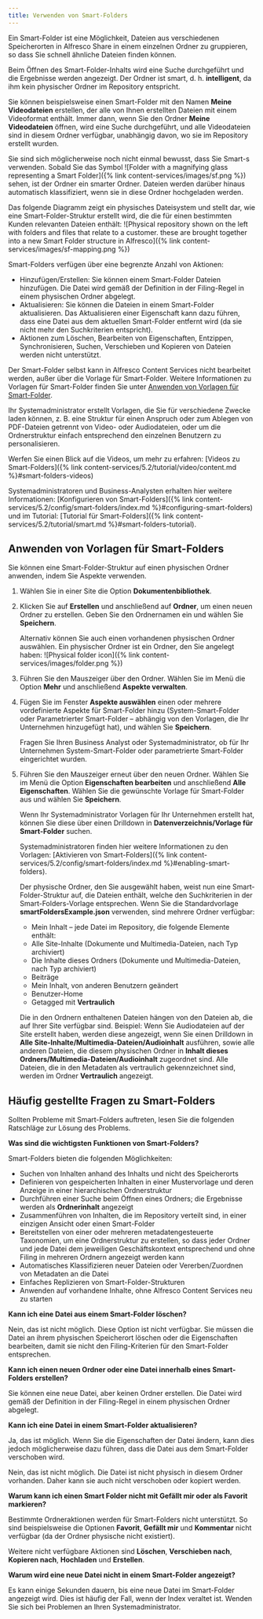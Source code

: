 ```yaml
---
title: Verwenden von Smart-Folders
---
```


Ein Smart-Folder ist eine Möglichkeit, Dateien aus verschiedenen Speicherorten in Alfresco Share in einem einzelnen Ordner zu gruppieren, so dass Sie schnell ähnliche Dateien finden können.

Beim Öffnen des Smart-Folder-Inhalts wird eine Suche durchgeführt und die Ergebnisse werden angezeigt. Der Ordner ist smart, d. h. **intelligent**, da ihm kein physischer Ordner im Repository entspricht.

Sie können beispielsweise einen Smart-Folder mit den Namen **Meine Videodateien** erstellen, der alle von Ihnen erstellten Dateien mit einem Videoformat enthält. Immer dann, wenn Sie den Ordner **Meine Videodateien** öffnen, wird eine Suche durchgeführt, und alle Videodateien sind in diesem Ordner verfügbar, unabhängig davon, wo sie im Repository erstellt wurden.

Sie sind sich möglicherweise noch nicht einmal bewusst, dass Sie Smart-s verwenden. Sobald Sie das Symbol ![Folder with a magnifying glass representing a Smart Folder]({% link content-services/images/sf.png %}) sehen, ist der Ordner ein smarter Ordner. Dateien werden darüber hinaus automatisch klassifiziert, wenn sie in diese Ordner hochgeladen werden.

Das folgende Diagramm zeigt ein physisches Dateisystem und stellt dar, wie eine Smart-Folder-Struktur erstellt wird, die die für einen bestimmten Kunden relevanten Dateien enthält: ![Physical repository shown on the left with folders and files that relate to a customer.  these are brought together into a new Smart Folder structure in Alfresco]({% link content-services/images/sf-mapping.png %})

Smart-Folders verfügen über eine begrenzte Anzahl von Aktionen:

-   Hinzufügen/Erstellen: Sie können einem Smart-Folder Dateien hinzufügen. Die Datei wird gemäß der Definition in der Filing-Regel in einem physischen Ordner abgelegt.
-   Aktualisieren: Sie können die Dateien in einem Smart-Folder aktualisieren. Das Aktualisieren einer Eigenschaft kann dazu führen, dass eine Datei aus dem aktuellen Smart-Folder entfernt wird (da sie nicht mehr den Suchkriterien entspricht).
-   Aktionen zum Löschen, Bearbeiten von Eigenschaften, Entzippen, Synchronisieren, Suchen, Verschieben und Kopieren von Dateien werden nicht unterstützt.

Der Smart-Folder selbst kann in Alfresco Content Services nicht bearbeitet werden, außer über die Vorlage für Smart-Folder. Weitere Informationen zu Vorlagen für Smart-Folder finden Sie unter [Anwenden von Vorlagen für Smart-Folder](#applying-a-smart-folder-template).

Ihr Systemadministrator erstellt Vorlagen, die Sie für verschiedene Zwecke laden können, z. B. eine Struktur für einen Anspruch oder zum Ablegen von PDF-Dateien getrennt von Video- oder Audiodateien, oder um die Ordnerstruktur einfach entsprechend den einzelnen Benutzern zu personalisieren.

Werfen Sie einen Blick auf die Videos, um mehr zu erfahren: [Videos zu Smart-Folders]({% link content-services/5.2/tutorial/video/content.md %}#smart-folders-videos)

Systemadministratoren und Business-Analysten erhalten hier weitere Informationen: [Konfigurieren von Smart-Folders]({% link content-services/5.2/config/smart-folders/index.md %}#configuring-smart-folders) und im Tutorial: [Tutorial für Smart-Folders]({% link content-services/5.2/tutorial/smart.md %}#smart-folders-tutorial).

## Anwenden von Vorlagen für Smart-Folders

Sie können eine Smart-Folder-Struktur auf einen physischen Ordner anwenden, indem Sie Aspekte verwenden.

1.  Wählen Sie in einer Site die Option **Dokumentenbibliothek**.

2.  Klicken Sie auf **Erstellen** und anschließend auf **Ordner**, um einen neuen Ordner zu erstellen. Geben Sie den Ordnernamen ein und wählen Sie **Speichern**.

    Alternativ können Sie auch einen vorhandenen physischen Ordner auswählen. Ein physischer Ordner ist ein Ordner, den Sie angelegt haben: ![Physical folder icon]({% link content-services/images/folder.png %})

3.  Führen Sie den Mauszeiger über den Ordner. Wählen Sie im Menü die Option **Mehr** und anschließend **Aspekte verwalten**.

4.  Fügen Sie im Fenster **Aspekte auswählen** einen oder mehrere vordefinierte Aspekte für Smart-Folder hinzu (System-Smart-Folder oder Parametrierter Smart-Folder – abhängig von den Vorlagen, die Ihr Unternehmen hinzugefügt hat), und wählen Sie **Speichern**.

    Fragen Sie Ihren Business Analyst oder Systemadministrator, ob für Ihr Unternehmen System-Smart-Folder oder parametrierte Smart-Folder eingerichtet wurden.

5.  Führen Sie den Mauszeiger erneut über den neuen Ordner. Wählen Sie im Menü die Option **Eigenschaften bearbeiten** und anschließend **Alle Eigenschaften**. Wählen Sie die gewünschte Vorlage für Smart-Folder aus und wählen Sie **Speichern**.

    Wenn Ihr Systemadministrator Vorlagen für Ihr Unternehmen erstellt hat, können Sie diese über einen Drilldown in **Datenverzeichnis/Vorlage für Smart-Folder** suchen.

    Systemadministratoren finden hier weitere Informationen zu den Vorlagen: [Aktivieren von Smart-Folders]({% link content-services/5.2/config/smart-folders/index.md %}#enabling-smart-folders).

    Der physische Ordner, den Sie ausgewählt haben, weist nun eine Smart-Folder-Struktur auf, die Dateien enthält, welche den Suchkriterien in der Smart-Folders-Vorlage entsprechen. Wenn Sie die Standardvorlage **smartFoldersExample.json** verwenden, sind mehrere Ordner verfügbar:

    -   Mein Inhalt – jede Datei im Repository, die folgende Elemente enthält:
    -   Alle Site-Inhalte (Dokumente und Multimedia-Dateien, nach Typ archiviert)
    -   Die Inhalte dieses Ordners (Dokumente und Multimedia-Dateien, nach Typ archiviert)
    -   Beiträge
    -   Mein Inhalt, von anderen Benutzern geändert
    -   Benutzer-Home
    -   Getagged mit **Vertraulich**

    Die in den Ordnern enthaltenen Dateien hängen von den Dateien ab, die auf Ihrer Site verfügbar sind. Beispiel: Wenn Sie Audiodateien auf der Site erstellt haben, werden diese angezeigt, wenn Sie einen Drilldown in **Alle Site-Inhalte/Multimedia-Dateien/Audioinhalt** ausführen, sowie alle anderen Dateien, die diesem physischen Ordner in **Inhalt dieses Ordners/Multimedia-Dateien/Audioinhalt** zugeordnet sind. Alle Dateien, die in den Metadaten als vertraulich gekennzeichnet sind, werden im Ordner **Vertraulich** angezeigt.

## Häufig gestellte Fragen zu Smart-Folders

Sollten Probleme mit Smart-Folders auftreten, lesen Sie die folgenden Ratschläge zur Lösung des Problems.

**Was sind die wichtigsten Funktionen von Smart-Folders?**

Smart-Folders bieten die folgenden Möglichkeiten:

-   Suchen von Inhalten anhand des Inhalts und nicht des Speicherorts
-   Definieren von gespeicherten Inhalten in einer Mustervorlage und deren Anzeige in einer hierarchischen Ordnerstruktur
-   Durchführen einer Suche beim Öffnen eines Ordners; die Ergebnisse werden als **Ordnerinhalt** angezeigt
-   Zusammenführen von Inhalten, die im Repository verteilt sind, in einer einzigen Ansicht oder einen Smart-Folder
-   Bereitstellen von einer oder mehreren metadatengesteuerte Taxonomien, um eine Ordnerstruktur zu erstellen, so dass jeder Ordner und jede Datei dem jeweiligen Geschäftskontext entsprechend und ohne Filing in mehreren Ordnern angezeigt werden kann
-   Automatisches Klassifizieren neuer Dateien oder Vererben/Zuordnen von Metadaten an die Datei
-   Einfaches Replizieren von Smart-Folder-Strukturen
-   Anwenden auf vorhandene Inhalte, ohne Alfresco Content Services neu zu starten

**Kann ich eine Datei aus einem Smart-Folder löschen?**

Nein, das ist nicht möglich. Diese Option ist nicht verfügbar. Sie müssen die Datei an ihrem physischen Speicherort löschen oder die Eigenschaften bearbeiten, damit sie nicht den Filing-Kriterien für den Smart-Folder entsprechen.

**Kann ich einen neuen Ordner oder eine Datei innerhalb eines Smart-Folders erstellen?**

Sie können eine neue Datei, aber keinen Ordner erstellen. Die Datei wird gemäß der Definition in der Filing-Regel in einem physischen Ordner abgelegt.

**Kann ich eine Datei in einem Smart-Folder aktualisieren?**

Ja, das ist möglich. Wenn Sie die Eigenschaften der Datei ändern, kann dies jedoch möglicherweise dazu führen, dass die Datei aus dem Smart-Folder verschoben wird.

Nein, das ist nicht möglich. Die Datei ist nicht physisch in diesem Ordner vorhanden. Daher kann sie auch nicht verschoben oder kopiert werden.

**Warum kann ich einen Smart Folder nicht mit **Gefällt mir** oder als Favorit markieren?**

Bestimmte Ordneraktionen werden für Smart-Folders nicht unterstützt. So sind beispielsweise die Optionen **Favorit**, **Gefällt mir** und **Kommentar** nicht verfügbar (da der Ordner physische nicht existiert).

Weitere nicht verfügbare Aktionen sind **Löschen**, **Verschieben nach**, **Kopieren nach**, **Hochladen** und **Erstellen**.

**Warum wird eine neue Datei nicht in einem Smart-Folder angezeigt?**

Es kann einige Sekunden dauern, bis eine neue Datei im Smart-Folder angezeigt wird. Dies ist häufig der Fall, wenn der Index veraltet ist. Wenden Sie sich bei Problemen an Ihren Systemadministrator.

